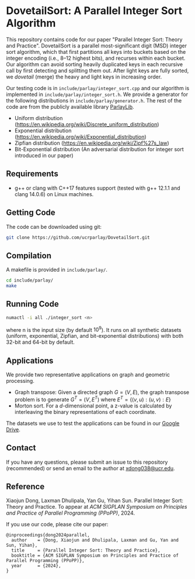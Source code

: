 
# DovetailSort: A Parallel Integer Sort Algorithm
This repository contains code for our paper "Parallel Integer Sort: Theory and Practice".
DovetailSort is a parallel most-significant digit (MSD) integer sort algorithm, which  that first partitions all keys
into buckets based on the integer encoding (i.e., 8–12 highest bits), and recurses within each bucket. 
Our algorithm can avoid sorting heavily duplicated keys in each recursive call by first detecting and splitting them out.
After light keys are fully sorted, we *dovetail* (merge) the heavy and light keys in increasing order.


Our testing code is in ``include/parlay/integer_sort.cpp`` and our algorithm is implemented in ``include/parlay/integer_sort.h``. 
We provide a generator for the following distributions in ``include/parlay/generator.h``.
The rest of the code are from the publicly available library [ParlayLib](https://github.com/cmuparlay/parlaylib).
- Uniform distribution (https://en.wikipedia.org/wiki/Discrete_uniform_distribution)
- Exponential distribution (https://en.wikipedia.org/wiki/Exponential_distribution)
- Zipfian distribution (https://en.wikipedia.org/wiki/Zipf%27s_law)
- Bit-Exponential distribution (An adversarial distribution for integer sort introduced in our paper)
 

Requirements
--------
+ g++ or clang with C++17 features support (tested with g++ 12.1.1 and clang 14.0.6) on Linux machines.

Getting Code
--------
The code can be downloaded using git:
```bash
git clone https://github.com/ucrparlay/DovetailSort.git
```

Compilation
--------
A makefile is provided in ``include/parlay/``.
```bash
cd include/parlay/
make
```

Running Code
--------
```bash
numactl -i all ./integer_sort <n>
```
where n is the input size (by default $10^9$). It runs on all synthetic datasets (uniform, exponential, Zipfian, and bit-exponential distributions) with both 32-bit and 64-bit by default.

Applications
--------
We provide two representative applications on graph and geometric processing.
- Graph transpose: Given a directed graph $G=(V,E)$, the graph transpose problem is to generate $G^T=(V, E^T)$ where $E^T=\{(v, u):(u,v):E\}$
- Morton sort. For a $d$-dimensional point, a z-value is calculated by interleaving the binary representations of each coordinate.

The datasets we use to test the applications can be found in our [Google Drive](https://drive.google.com/drive/folders/1FpAhXxzJPXqc60XiHMEK3DVLMcuNcCOX?usp=sharing).

Contact
--------
If you have any questions, please submit an issue to this repository (recommended) or send an email to the author at xdong038@ucr.edu.  

Reference
--------
Xiaojun Dong, Laxman Dhulipala, Yan Gu, Yihan Sun. Parallel Integer Sort: Theory and Practice. To appear at *ACM SIGPLAN Symposium on Principles and Practice of Parallel Programming (PPoPP)*, 2024.  

If you use our code, please cite our paper:
```
@inproceedings{dong2024parallel,
  author    = {Dong, Xiaojun and Dhulipala, Laxman and Gu, Yan and Sun, Yihan},
  title     = {Parallel Integer Sort: Theory and Practice},
  booktitle = {ACM SIGPLAN Symposium on Principles and Practice of Parallel Programming (PPoPP)},
  year      = {2024},
}
```